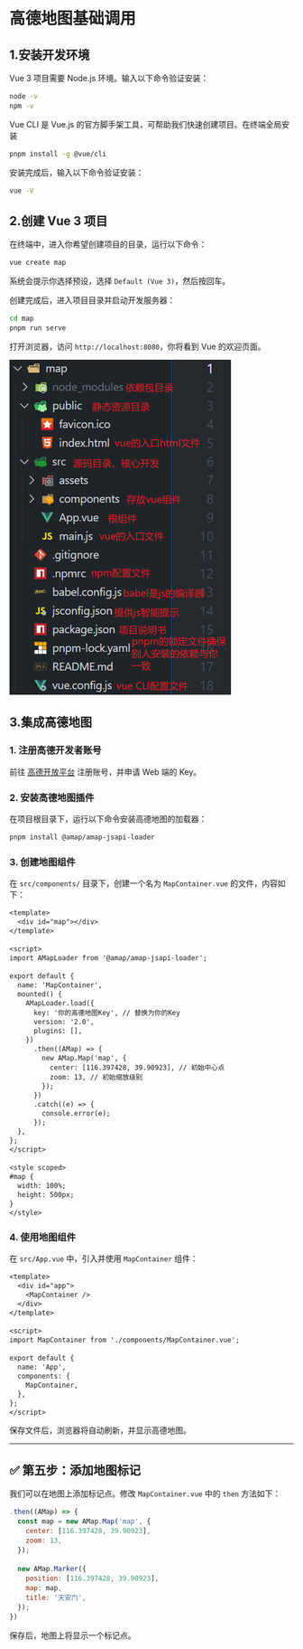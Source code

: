 # 高德地图基础调用

## 1.安装开发环境

Vue 3 项目需要 Node.js 环境。输入以下命令验证安装：

```bash
node -v
npm -v
```

Vue CLI 是 Vue.js 的官方脚手架工具，可帮助我们快速创建项目。在终端全局安装

```bash
pnpm install -g @vue/cli
```

安装完成后，输入以下命令验证安装：

```bash
vue -V
```



## 2.创建 Vue 3 项目

在终端中，进入你希望创建项目的目录，运行以下命令：

```bash
vue create map
```

系统会提示你选择预设，选择 `Default (Vue 3)`，然后按回车。

创建完成后，进入项目目录并启动开发服务器：

```bash
cd map
pnpm run serve
```

打开浏览器，访问 `http://localhost:8080`，你将看到 Vue 的欢迎页面。

![image-20250509143017885](./README.assets/image-20250509143017885.png)



## 3.集成高德地图

### 1. 注册高德开发者账号

前往 [高德开放平台](https://lbs.amap.com/) 注册账号，并申请 Web 端的 Key。

### 2. 安装高德地图插件

在项目根目录下，运行以下命令安装高德地图的加载器：

```bash
pnpm install @amap/amap-jsapi-loader
```

### 3. 创建地图组件

在 `src/components/` 目录下，创建一个名为 `MapContainer.vue` 的文件，内容如下：

```vue
<template>
  <div id="map"></div>
</template>

<script>
import AMapLoader from '@amap/amap-jsapi-loader';

export default {
  name: 'MapContainer',
  mounted() {
    AMapLoader.load({
      key: '你的高德地图Key', // 替换为你的Key
      version: '2.0',
      plugins: [],
    })
      .then((AMap) => {
        new AMap.Map('map', {
          center: [116.397428, 39.90923], // 初始中心点
          zoom: 13, // 初始缩放级别
        });
      })
      .catch((e) => {
        console.error(e);
      });
  },
};
</script>

<style scoped>
#map {
  width: 100%;
  height: 500px;
}
</style>
```

### 4. 使用地图组件

在 `src/App.vue` 中，引入并使用 `MapContainer` 组件：

```vue
<template>
  <div id="app">
    <MapContainer />
  </div>
</template>

<script>
import MapContainer from './components/MapContainer.vue';

export default {
  name: 'App',
  components: {
    MapContainer,
  },
};
</script>
```

保存文件后，浏览器将自动刷新，并显示高德地图。

---

## ✅ 第五步：添加地图标记

我们可以在地图上添加标记点。修改 `MapContainer.vue` 中的 `then` 方法如下：

```javascript
.then((AMap) => {
  const map = new AMap.Map('map', {
    center: [116.397428, 39.90923],
    zoom: 13,
  });

  new AMap.Marker({
    position: [116.397428, 39.90923],
    map: map,
    title: '天安门',
  });
})
```

保存后，地图上将显示一个标记点。






